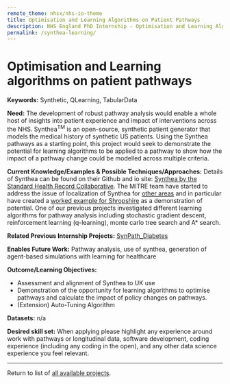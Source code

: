 ```yaml
---
remote_theme: nhsx/nhs-io-theme
title: Optimisation and Learning Algorithms on Patient Pathways
description: NHS England PhD Internship - Optimisation and Learning Algorithms on Patient Pathways
permalink: /synthea-learning/
---
```


# Optimisation and Learning algorithms on patient pathways

**Keywords:**  Synthetic, QLearning, TabularData

**Need:**  The development of robust pathway analysis would enable a whole host of insights into patient experience and impact of interventions across the NHS.  Synthea<sup>TM</sup> is an open-source, synthetic patient generator that models the medical history of synthetic US patients.  Using the Synthea pathways as a starting point, this project would seek to demonstrate the potential for learning algorithms to be applied to a pathway to show how the impact of a pathway change could be modelled across multiple criteria.  

**Current Knowledge/Examples & Possible Techniques/Approaches:**  Details of Synthea can be found on their Github and io site: [Synthea by the Standard Health Record Collaborative](https://synthetichealth.github.io/synthea/).  The MITRE team have started to address the issue of localization of Synthea for [other areas](https://github.com/synthetichealth/synthea/wiki/Other-Areas) and in particular have created a [worked example for Shropshire](https://github.com/synthetichealth/synthea-international/blob/master/example/example.md) as a demonstration of potential.  One of our previous projects investigated different learning algorithms for pathway analysis including stochastic gradient descent, reinforcement learning (q-learning), monte carlo tree search and A* search.  

**Related Previous Internship Projects:**  [SynPath_Diabetes](https://github.com/nhsx/SynPath_Diabetes)

**Enables Future Work:**  Pathway analysis, use of synthea, generation of agent-based simulations with learning for healthcare 

**Outcome/Learning Objectives:**
- Assessment and alignment of Synthea to UK use
- Demonstration of the opportunity for learning algorithms to optimise pathways and calculate the impact of policy changes on pathways.
- (Extension) Auto-Tuning Algorithm

**Datasets:** n/a

**Desired skill set:**  When applying please highlight any experience around work with pathways or longitudinal data, software development, coding experience (including any coding in the open), and any other data science experience you feel relevant.

---
Return to list of [all available projects](https://nhsx.github.io/nhsx-internship-projects/).
